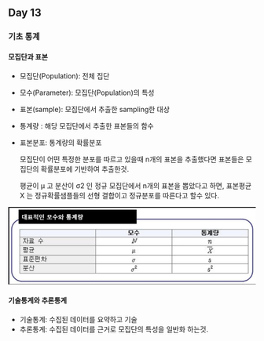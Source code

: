 ## Day 13

### 기초 통계 

#### 모집단과 표본

* 모집단(Population): 전체 집단

* 모수(Parameter): 모집단(Population)의 특성

* 표본(sample): 모집단에서 추출한 sampling한 대상

* 통계량 : 해당 모집단에서 추출한 표본들의 함수

* 표본분포:  통계량의 확률분포

  모집단이 어떤 특정한 분포를 따르고 있을때 n개의 표본을 추출했다면 표본들은 모집단의 확률분포에 기반하여 추출한것.

  

  평균이 μ 고 분산이 σ2 인 정규 모집단에서 n개의 표본을 뽑았다고 하면, 표본평균 X 는 정규확률샘플들의 선형 결합이고 정규분포를 따른다고 할수 있다.

![](images/기초통계2.JPG)

#### 기술통계와 추론통계

* 기술통계: 수집된 데이터를 요약하고 기술
* 추론통계: 수집된 데이터를 근거로 모집단의 특성을 일반화 하는것.

